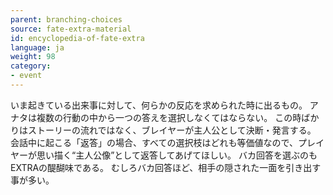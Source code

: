 ```yaml
---
parent: branching-choices
source: fate-extra-material
id: encyclopedia-of-fate-extra
language: ja
weight: 98
category:
- event
---
```


いま起きている出来事に対して、何らかの反応を求められた時に出るもの。
アナタは複数の行動の中から一つの答えを選択しなくてはならない。
この時ばかりはストーリーの流れではなく、ブレイヤーが主人公として決断・発言する。
会話中に起こる「返答」の場合、すべての選択枝はどれも等価値なので、プレイヤーが思い描く“主人公像”として返答してあげてほしい。
バカ回答を選ぶのもEXTRAの醍醐味である。
むしろバカ回答ほど、相手の隠された一面を引き出す事が多い。
